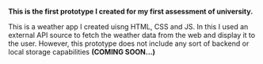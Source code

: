 <b>This is the first prototype I created for my first assessment of university. </b>

This is a weather app I created uisng HTML, CSS and JS.
In this I used an external API source to fetch the weather data from the web and display it to the user.
However, this prototype does not include any sort of backend or local storage capabilities <b>(COMING SOON...)</b>
